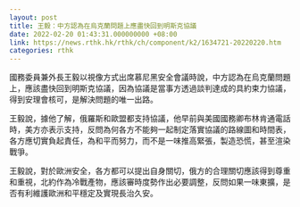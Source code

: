 ```yaml
---
layout: post
title: 王毅：中方認為在烏克蘭問題上應盡快回到明斯克協議
date: 2022-02-20 01:43:31.000000000 +08:00
link: https://news.rthk.hk/rthk/ch/component/k2/1634721-20220220.htm
categories: rthk
---
```


國務委員兼外長王毅以視像方式出席慕尼黑安全會議時說，中方認為在烏克蘭問題上，應該盡快回到明斯克協議，因為協議是當事方透過談判達成的具約束力協議，得到安理會核可，是解決問題的唯一出路。

王毅說，據他了解，俄羅斯和歐盟都支持協議，他早前與美國國務卿布林肯通電話時，美方亦表示支持，反問為何各方不能夠一起制定落實協議的路線圖和時間表，各方應切實負起責任，為和平而努力，而不是一味推高緊張，製造恐慌，甚至渲染戰爭。

王毅說，對於歐洲安全，各方都可以提出自身關切，俄方的合理關切應該得到尊重和重視，北約作為冷戰產物，應該審時度勢作出必要調整，反問如果一味東擴，是否有利維護歐洲和平穩定及實現長治久安。
